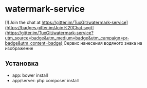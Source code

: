 # watermark-service

[![Join the chat at https://gitter.im/TuxGit/watermark-service](https://badges.gitter.im/Join%20Chat.svg)](https://gitter.im/TuxGit/watermark-service?utm_source=badge&utm_medium=badge&utm_campaign=pr-badge&utm_content=badge)
Сервис нанесения водяного знака на изображение


## Установка

* app: bower install
* app/server: php composer install
